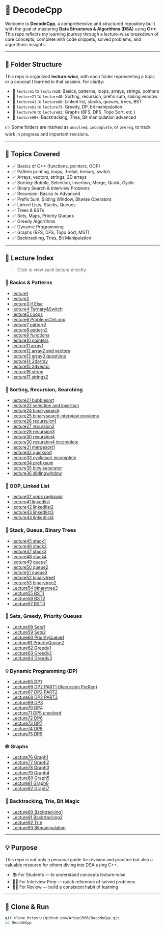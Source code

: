 # 🚀 DecodeCpp

Welcome to **DecodeCpp**, a comprehensive and structured repository built with the goal of mastering **Data Structures & Algorithms (DSA)** using **C++**. This repo reflects my learning journey through a lecture-wise breakdown of core concepts, complete with code snippets, solved problems, and algorithmic insights.

---

## 📂 Folder Structure

This repo is organized **lecture-wise**, with each folder representing a topic or a concept I learned in that session. For clarity:

- 📘 `lecture1` to `lecture20`: Basics, patterns, loops, arrays, strings, pointers  
- 📗 `lecture21` to `lecture40`: Sorting, recursion, prefix sum, sliding window  
- 📙 `lecture41` to `lecture60`: Linked list, stacks, queues, trees, BST  
- 📒 `lecture61` to `lecture75`: Greedy, DP, bit manipulation  
- 📕 `lecture76` to `lecture82`: Graphs (BFS, DFS, Topo Sort, etc.)  
- 🧠 `lecture90+`: Backtracking, Tries, Bit manipulation advanced

👉 Some folders are marked as `unsolved`, `incomplete`, or `prereq`, to track work in progress and important revisions.

---

## 🧠 Topics Covered

- ✅ Basics of C++ (functions, pointers, OOP)
- ✅ Pattern printing, loops, if-else, ternary, switch
- ✅ Arrays, vectors, strings, 2D arrays
- ✅ Sorting: Bubble, Selection, Insertion, Merge, Quick, Cyclic
- ✅ Binary Search & Interview Problems
- ✅ Recursion: Basics to Advanced
- ✅ Prefix Sum, Sliding Window, Bitwise Operators
- ✅ Linked Lists, Stacks, Queues
- ✅ Trees & BSTs
- ✅ Sets, Maps, Priority Queues
- ✅ Greedy Algorithms
- ✅ Dynamic Programming
- ✅ Graphs (BFS, DFS, Topo Sort, MST)
- ✅ Backtracking, Tries, Bit Manipulation

---

## 📘 Lecture Index

> Click to view each lecture directly:

### 🔹 Basics & Patterns

- [lecture1](./lecture1)  
- [lecture2](./lecture2)  
- [lecture3 If Else](./lecture3%20If%20Else)  
- [lecture4 Ternary&Switch](./lecture4%20Ternary%26Switch)  
- [lecture5 Loops](./lecture5%20Loops)  
- [lecture6 ProblemsOnLoop](./lecture6%20ProblemsOnLoop)  
- [lecture7 pattern1](./lecture7%20pattern1)  
- [lecture8 pattern2](./lecture8%20pattern2)  
- [lecture9 functions](./lecture9%20functions)  
- [lecture10 pointers](./lecture10%20pointers)  
- [lecture11 array1](./lecture11%20array1)  
- [lecture12 array2 and vectors](./lecture12%20array2%20and%20vectors)  
- [lecture13 array3 questions](./lecture13%20array3%20questions)  
- [lecture14 2darray](./lecture14%202darray)  
- [lecture15 2dvector](./lecture15%202dvector)  
- [lecture16 string](./lecture16%20string)  
- [lecture17 strings2](./lecture17%20strings2)

### 🧮 Sorting, Recursion, Searching

- [lecture21 bubblesort](./lecture21%20bubblesort)  
- [lecture22 selection and insertion](./lecture22%20selection%20and%20insertion)  
- [lecture24 binarysearch](./lecture24%20binarysearch)  
- [lecture25 binarysearch interview provlems](./lecture25%20binarysearch%20interview%20provlems)  
- [lecture26 recursuion1](./lecture26%20recursuion1)  
- [lecture27 recursion2](./lecture27%20recursion2)  
- [lecture28 recursion3](./lecture28%20recursion3)  
- [lecture30 resursion4](./lecture30%20resursion4)  
- [lecture30 resursion4 incomplete](./lecture30%20resursion4%20incomplete)  
- [lecture31 mergesort1](./lecture31%20mergesort1)  
- [lecture32 quicksort](./lecture32%20quicksort)  
- [lecture33 cyclicsort incomplete](./lecture33%20cyclicsort%20incomplete)  
- [lecture34 prefixsum](./lecture34%20prefixsum)  
- [lecture35 bitwiseoerator](./lecture35%20bitwiseoerator)  
- [lecture36 slidingwindow](./lecture36%20slidingwindow)

### 📐 OOP, Linked List

- [lecture37 oops raghavsir](./lecture37%20oops%20raghavsir)  
- [lecture41 linkedlist](./lecture41%20linkedlist)  
- [lecture42 linkedlist2](./lecture42%20linkedlist2)  
- [lecture43 linkedlist3](./lecture43%20linkedlist3)  
- [lecture44 linkedlist4](./lecture44%20linkedlist4)

### 🧱 Stack, Queue, Binary Trees

- [lecture45 stack1](./lecture45%20stack1)  
- [lecture46 stack2](./lecture46%20stack2)  
- [lecture47 stack3](./lecture47%20stack3)  
- [lecture48 stack4](./lecture48%20stack4)  
- [lecture49 queue1](./lecture49%20queue1)  
- [lecture50 queue2](./lecture50%20queue2)  
- [lecture51 queue3](./lecture51%20queue3)  
- [lecture52 binarytree1](./lecture52%20binarytree1)  
- [lecture53 binarytree2](./lecture53%20binarytree2)  
- [Lecture54 binarytree3](./Lecture54%20binarytree3)  
- [Lecture55 BST1](./Lecture55%20BST1)  
- [Lecture56 BST2](./Lecture56%20BST2)  
- [Lecture57 BST3](./Lecture57%20BST3)

### 📌 Sets, Greedy, Priority Queues

- [Lecture58 Sets1](./Lecture58%20Sets1)  
- [Lecture59 Sets2](./Lecture59%20Sets2)  
- [Lecture60 PriorityQueue1](./Lecture60%20PriorityQueue1)  
- [Lecture61 PriorityQueue2](./Lecture61%20PriorityQueue2)  
- [Lecture62 Greedy1](./Lecture62%20Greedy1)  
- [Lecture63 Greedy2](./Lecture63%20Greedy2)  
- [Lecture64 Greedy3](./Lecture64%20Greedy3)

### 💡 Dynamic Programming (DP)

- [Lecture65 DP1](./Lecture65%20DP1)  
- [Lecture66 DP2 PART1 (Recursion PreReq)](./Lecture66%20DP2%20PART1%20(Recursion%20PreReq))  
- [Lecture67 DP2 PART2](./Lecture67%20DP2%20PART2)  
- [Lecture68 DP2 PART3](./Lecture68%20DP2%20PART3)  
- [Lecture69 DP3](./Lecture69%20DP3)  
- [Lecture70 DP4](./Lecture70%20DP4)  
- [Lecture71 DP5 unsolved](./Lecture71%20DP5%20unsolved)  
- [Lecture72 DP6](./Lecture72%20DP6)  
- [Lecture73 DP7](./Lecture73%20DP7)  
- [Lecture74 DP8](./Lecture74%20DP8)  
- [Lecture75 DP9](./Lecture75%20DP9)

### 🌐 Graphs

- [Lecture76 Graph1](./Lecture76%20Graph1)  
- [Lecture77 Graph2](./Lecture77%20Graph2)  
- [Lecture78 Graph3](./Lecture78%20Graph3)  
- [Lecture79 Graph4](./Lecture79%20Graph4)  
- [Lecture80 Graph5](./Lecture80%20Graph5)  
- [Lecture81 Graph6](./Lecture81%20Graph6)  
- [Lecture82 Graph7](./Lecture82%20Graph7)

### 🧩 Backtracking, Trie, Bit Magic

- [Lecture90 Backtracking1](./Lecture90%20Backtracking1)  
- [Lecture91 Backtracking2](./Lecture91%20Backtracking2)  
- [Lecture92 Trie](./Lecture92%20Trie)  
- [Lecture93 Bitmanipulation](./Lecture93%20Bitmanipulation)

---

## 💡 Purpose

This repo is not only a personal guide for revision and practice but also a valuable resource for others diving into DSA using C++.

- 📚 For Students — to understand concepts lecture-wise  
- 👨‍💻 For Interview Prep — quick reference of solved problems  
- 🧑‍🏫 For Review — build a consistent habit of learning

---

## 🔗 Clone & Run

```bash
git clone https://github.com/Arbaz1506/DecodeCpp.git
cd DecodeCpp
